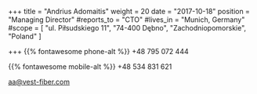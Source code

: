 +++ 
title = "Andrius Adomaitis" 
weight = 20 
date = "2017-10-18" 
position = "Managing Director" 
#reports_to = "CTO" 
#lives_in = "Munich, Germany" 
#scope = [ "ul. Piłsudskiego 11", "74-400 Dębno", "Zachodniopomorskie", "Poland" ] 

+++
{{% fontawesome phone-alt %}} +48 795 072 444

{{% fontawesome mobile-alt %}} +48 534 831 621

aa@vest-fiber.com
